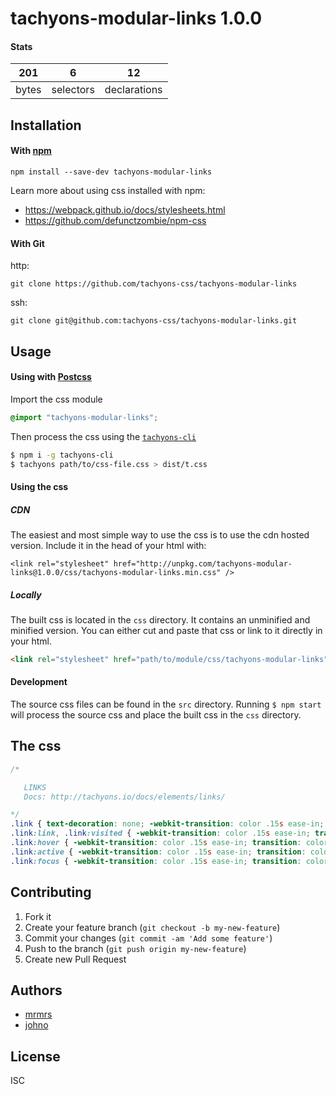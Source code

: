 # tachyons-modular-links 1.0.0



#### Stats

201 | 6 | 12
---|---|---
bytes | selectors | declarations

## Installation

#### With [npm](https://npmjs.com)

```
npm install --save-dev tachyons-modular-links
```

Learn more about using css installed with npm:
* https://webpack.github.io/docs/stylesheets.html
* https://github.com/defunctzombie/npm-css

#### With Git

http:
```
git clone https://github.com/tachyons-css/tachyons-modular-links
```

ssh:
```
git clone git@github.com:tachyons-css/tachyons-modular-links.git
```

## Usage

#### Using with [Postcss](https://github.com/postcss/postcss)

Import the css module

```css
@import "tachyons-modular-links";
```

Then process the css using the [`tachyons-cli`](https://github.com/tachyons-css/tachyons-cli)

```sh
$ npm i -g tachyons-cli
$ tachyons path/to/css-file.css > dist/t.css
```

#### Using the css

##### CDN
The easiest and most simple way to use the css is to use the cdn hosted version. Include it in the head of your html with:

```
<link rel="stylesheet" href="http://unpkg.com/tachyons-modular-links@1.0.0/css/tachyons-modular-links.min.css" />
```

##### Locally
The built css is located in the `css` directory. It contains an unminified and minified version.
You can either cut and paste that css or link to it directly in your html.

```html
<link rel="stylesheet" href="path/to/module/css/tachyons-modular-links">
```

#### Development

The source css files can be found in the `src` directory.
Running `$ npm start` will process the source css and place the built css in the `css` directory.

## The css

```css
/*

   LINKS
   Docs: http://tachyons.io/docs/elements/links/

*/
.link { text-decoration: none; -webkit-transition: color .15s ease-in; transition: color .15s ease-in; }
.link:link, .link:visited { -webkit-transition: color .15s ease-in; transition: color .15s ease-in; }
.link:hover { -webkit-transition: color .15s ease-in; transition: color .15s ease-in; }
.link:active { -webkit-transition: color .15s ease-in; transition: color .15s ease-in; }
.link:focus { -webkit-transition: color .15s ease-in; transition: color .15s ease-in; outline: 1px dotted currentColor; }
```

## Contributing

1. Fork it
2. Create your feature branch (`git checkout -b my-new-feature`)
3. Commit your changes (`git commit -am 'Add some feature'`)
4. Push to the branch (`git push origin my-new-feature`)
5. Create new Pull Request

## Authors

* [mrmrs](http://mrmrs.io)
* [johno](http://johnotander.com)

## License

ISC

